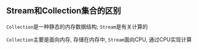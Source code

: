 ## Stream和Collection集合的区别

`Collection`是一种静态的内存数据结构; `Stream`是有关计算的

`Collection`主要是面向内存, 存储在内存中, `Stream`面向CPU, 通过CPU实现计算

